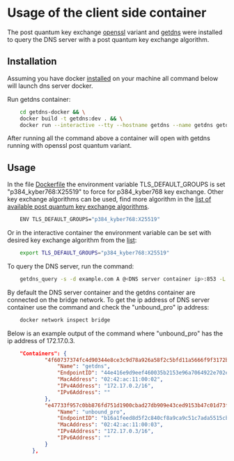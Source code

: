 
# Usage of the client side container

The post quantum key exchange [openssl](https://github.com/open-quantum-safe/openssl) variant and [getdns](https://getdnsapi.net/) were installed to query the DNS server with a post quantum key exchange algorithm.
## Installation
Assuming you have docker [installed](https://docs.docker.com/install) on your machine all command below will launch dns server docker.

Run getdns container:
```bash
    cd getdns-docker && \
    docker build -t getdns:dev . && \
    docker run --interactive --tty --hostname getdns --name getdns getdns:dev
```
After running all the command above a container will open with getdns running with openssl post quantum variant.

## Usage

In the file [Dockerfile](getdns-docker/Dockerfile#L45) the environment variable  TLS_DEFAULT_GROUPS is set "p384_kyber768:X25519" to force for p384_kyber768 key exchange. Other key exchange algorithms can be used, find more algorithm in the [list of available post quantum key exchange algorithms](https://github.com/open-quantum-safe/boringssl#key-exchange). 

```bash
    ENV TLS_DEFAULT_GROUPS="p384_kyber768:X25519"
```
Or in the interactive container the environment variable can be set with desired key exchange algorithm from the [list](https://github.com/open-quantum-safe/boringssl#key-exchange):
```bash
    export TLS_DEFAULT_GROUPS="p384_kyber768:X25519"
```

To query the DNS server, run the command:

```bash
    getdns_query -s -d example.com A @<DNS server container ip>:853 -L +return_call_reporting
```

By default the DNS server container and the getdns container are connected on the bridge network.
To get the ip address of DNS server container use the command and check the "unbound_pro" ip address:

```bash
    docker network inspect bridge
```
Below is an example output of the command where "unbound_pro" has the ip address of 172.17.0.3.
```json
    "Containers": {
            "4f60737374fc4d90344e8ce3c9d78a926a58f2c5bfd11a5666f9f3172bb258f6": {
                "Name": "getdns",
                "EndpointID": "44e416e9d9eef460035b2153e96a7064922e702e3d1741e681abc16bba2a4f3c",
                "MacAddress": "02:42:ac:11:00:02",
                "IPv4Address": "172.17.0.2/16",
                "IPv6Address": ""
            },
            "e47733f957c0bb876fd751d1900cbad27db909e43ced9153b47c01d73f3b09a8": {
                "Name": "unbound_pro",
                "EndpointID": "b16a1feed8d5f2c840cf8a9ca9c51c7ada5515cb5b99f5c2254bb8ef46c3710a",
                "MacAddress": "02:42:ac:11:00:03",
                "IPv4Address": "172.17.0.3/16",
                "IPv6Address": ""
            }
        },

```